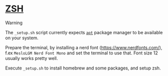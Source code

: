 # [ZSH](https://en.wikipedia.org/wiki/Z_shell)

> [!WARNING]
> The `_setup.sh` script currently expects [`apt`](https://en.wikipedia.org/wiki/APT_(software)) package manager to be available on your system.

Prepare the terminal, by installing a nerd font (https://www.nerdfonts.com/), f.ex `MesloLGM Nerd Font Mono` and set the terminal to use that. Font size 12 usually works pretty well.

Execute `_setup.sh` to install homebrew and some packages, and setup zsh.

